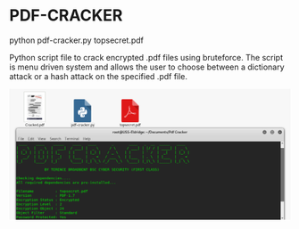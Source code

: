 # PDF-CRACKER

python pdf-cracker.py topsecret.pdf

Python script file to crack encrypted .pdf files using bruteforce. The script is menu driven system and allows the user to choose between a dictionary attack or a hash attack on the specified .pdf file.

![Screenshot](picture0.png)


